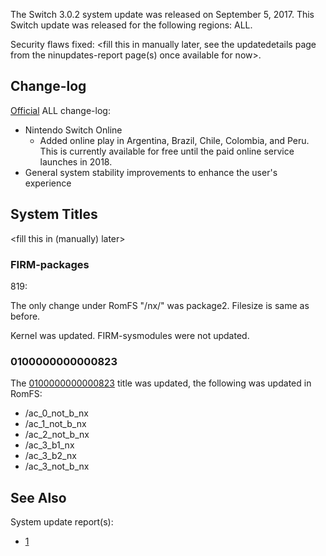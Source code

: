 The Switch 3.0.2 system update was released on September 5, 2017. This
Switch update was released for the following regions: ALL.

Security flaws fixed: \<fill this in manually later, see the
updatedetails page from the ninupdates-report page(s) once available for
now\>.

## Change-log

[Official](http://en-americas-support.nintendo.com/app/answers/detail/a_id/22525/p/897)
ALL change-log:

  - Nintendo Switch Online
      - Added online play in Argentina, Brazil, Chile, Colombia, and
        Peru. This is currently available for free until the paid online
        service launches in 2018.
  - General system stability improvements to enhance the user's
    experience

## System Titles

\<fill this in (manually) later\>

### FIRM-packages

819:

The only change under RomFS "/nx/" was package2. Filesize is same as
before.

Kernel was updated. FIRM-sysmodules were not updated.

### 0100000000000823

The [0100000000000823](Title%20list.md "wikilink") title was updated,
the following was updated in RomFS:

  - /ac\_0\_not\_b\_nx
  - /ac\_1\_not\_b\_nx
  - /ac\_2\_not\_b\_nx
  - /ac\_3\_b1\_nx
  - /ac\_3\_b2\_nx
  - /ac\_3\_not\_b\_nx

## See Also

System update
    report(s):

  - [1](https://yls8.mtheall.com/ninupdates/reports.php?date=09-05-17_08-05-14&sys=hac)
